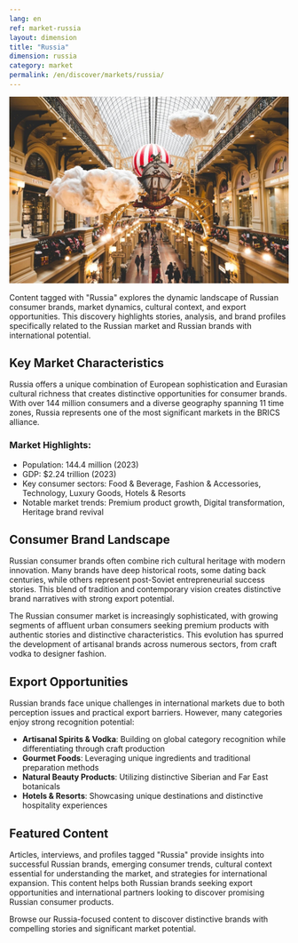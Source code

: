 ```yaml
---
lang: en
ref: market-russia
layout: dimension
title: "Russia"
dimension: russia
category: market
permalink: /en/discover/markets/russia/
---
```


![Life in Russia](/assets/images/russia/andrew-konstantinov-y2kSjuA4Y4E-unsplash-1200.jpg)

Content tagged with "Russia" explores the dynamic landscape of Russian consumer brands, market dynamics, cultural context, and export opportunities. This discovery highlights stories, analysis, and brand profiles specifically related to the Russian market and Russian brands with international potential.

## Key Market Characteristics

Russia offers a unique combination of European sophistication and Eurasian cultural richness that creates distinctive opportunities for consumer brands. With over 144 million consumers and a diverse geography spanning 11 time zones, Russia represents one of the most significant markets in the BRICS alliance.

### Market Highlights:
- Population: 144.4 million (2023)
- GDP: $2.24 trillion (2023)
- Key consumer sectors: Food & Beverage, Fashion & Accessories, Technology, Luxury Goods, Hotels & Resorts
- Notable market trends: Premium product growth, Digital transformation, Heritage brand revival

## Consumer Brand Landscape

Russian consumer brands often combine rich cultural heritage with modern innovation. Many brands have deep historical roots, some dating back centuries, while others represent post-Soviet entrepreneurial success stories. This blend of tradition and contemporary vision creates distinctive brand narratives with strong export potential.

The Russian consumer market is increasingly sophisticated, with growing segments of affluent urban consumers seeking premium products with authentic stories and distinctive characteristics. This evolution has spurred the development of artisanal brands across numerous sectors, from craft vodka to designer fashion.

## Export Opportunities

Russian brands face unique challenges in international markets due to both perception issues and practical export barriers. However, many categories enjoy strong recognition potential:

- **Artisanal Spirits & Vodka**: Building on global category recognition while differentiating through craft production
- **Gourmet Foods**: Leveraging unique ingredients and traditional preparation methods
- **Natural Beauty Products**: Utilizing distinctive Siberian and Far East botanicals
- **Hotels & Resorts**: Showcasing unique destinations and distinctive hospitality experiences

## Featured Content

Articles, interviews, and profiles tagged "Russia" provide insights into successful Russian brands, emerging consumer trends, cultural context essential for understanding the market, and strategies for international expansion. This content helps both Russian brands seeking export opportunities and international partners looking to discover promising Russian consumer products.

Browse our Russia-focused content to discover distinctive brands with compelling stories and significant market potential.
